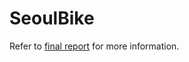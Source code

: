 # SeoulBike

Refer to [final report](https://github.com/Jiian/seoulbike/blob/dabbebbb91c5f2c6fab7de59266f931df71d7954/Project%20Report.pdf) for more information.